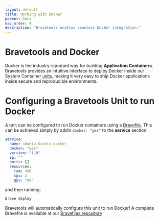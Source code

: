 ```yaml
---
layout: default
title: Working with Docker
parent: Docs
nav_order: 4
description: "Bravetools enables seamless Docker integration."
---
```


# Bravetools and Docker

Docker is the industry-standard way for building **Application Containers**. Bravetools provides an intuitive interface to deploy Docker inside our System Container [units](../cli/brave_deploy), making it very easy to ship Docker applications inside secure and reproducible environments.

# Configuring a Bravetools Unit to run Docker

A unit can be configured to run Docker containers using a [Bravefile](../bravefile). This can be achieved simply by addin `docker: "yes"` to the **service** section:

```yaml
service:
  name: ubuntu-bionic-docker
  docker: "yes"
  version: "1.0"
  ip: ""
  ports: []
  resources:
    ram: 4GB
    cpu: 2
    gpu: "no"
```

and then running:

```bash
brave deploy
```

Bravetools will automatically configure this unit to run Docker! A complete Bravefile is available at our [Bravefiles repository](https://github.com/beringresearch/bravefiles/tree/master/ubuntu/ubuntu-bionic-docker)